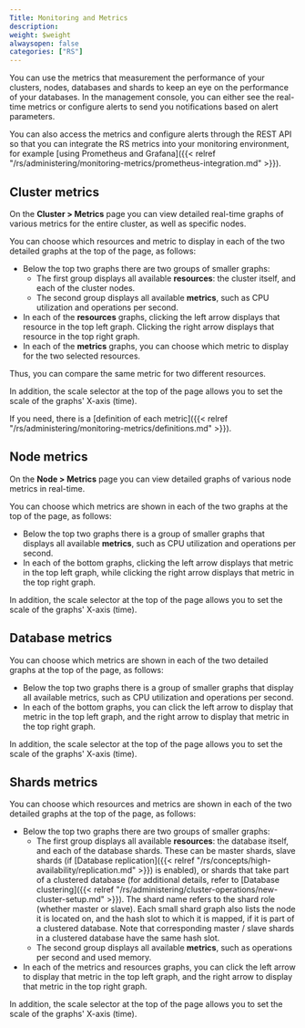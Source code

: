 ```yaml
---
Title: Monitoring and Metrics
description:
weight: $weight
alwaysopen: false
categories: ["RS"]
---
```

You can use the metrics that measurement the performance of your clusters, nodes, databases and shards
to keep an eye on the performance of your databases.
In the management console, you can either see the real-time metrics or configure alerts to send you notifications based on alert parameters.

You can also access the metrics and configure alerts through the REST API so that you can integrate the RS metrics into your monitoring environment, for example [using Prometheus and Grafana]({{< relref "/rs/administering/monitoring-metrics/prometheus-integration.md" >}}).

## Cluster metrics

On the **Cluster > Metrics** page you can view detailed real-time
graphs of various metrics for the entire cluster, as well as specific
nodes.

You can choose which resources and metric to display in each of the two
detailed graphs at the top of the page, as follows:

- Below the top two graphs there are two groups of smaller graphs:
    - The first group displays all available **resources**: the
        cluster itself, and each of the cluster nodes.
    - The second group displays all available **metrics**, such as CPU
        utilization and operations per second.
- In each of the **resources** graphs, clicking the left arrow
    displays that resource in the top left graph. Clicking the right
    arrow displays that resource in the top right graph.
- In each of the **metrics** graphs, you can choose which metric to
    display for the two selected resources.

Thus, you can compare the same metric for two different resources.

In addition, the scale selector at the top of the page allows you to set
the scale of the graphs' X-axis (time).

If you need, there is a [definition of each
metric]({{< relref "/rs/administering/monitoring-metrics/definitions.md" >}}).

## Node metrics

On the **Node > Metrics** page you can view detailed graphs of various
node metrics in real-time.

You can choose which metrics are shown in each of the two graphs at the
top of the page, as follows:

- Below the top two graphs there is a group of smaller graphs that
    displays all available **metrics**, such as CPU utilization and
    operations per second.
- In each of the bottom graphs, clicking the left arrow displays that
    metric in the top left graph, while clicking the right arrow
    displays that metric in the top right graph.

In addition, the scale selector at the top of the page allows you to set
the scale of the graphs' X-axis (time).

## Database metrics

You can choose which metrics are shown in each of the two detailed
graphs at the top of the page, as follows:

- Below the top two graphs there is a group of smaller graphs that
    display all available metrics, such as CPU utilization and
    operations per second.
- In each of the bottom graphs, you can click the left arrow to
    display that metric in the top left graph, and the right arrow to
    display that metric in the top right graph.

In addition, the scale selector at the top of the page allows you to set
the scale of the graphs' X-axis (time).

## Shards metrics

You can choose which resources and metrics are shown in each of the
two detailed graphs at the top of the page, as follows:

- Below the top two graphs there are two groups of smaller graphs:
    - The first group displays all available **resources**: the
        database itself, and each of the database shards. These can be
        master shards, slave shards (if [Database
        replication]({{< relref "/rs/concepts/high-availability/replication.md" >}}) is
        enabled), or shards that take part of a clustered database (for
        additional details, refer to [Database
        clustering]({{< relref "/rs/administering/cluster-operations/new-cluster-setup.md" >}}).
        The shard name refers to the shard role (whether master or
        slave).
        Each small shard graph also lists the node it is located on, and
        the hash slot to which it is mapped, if it is part of a
        clustered database.
        Note that corresponding master / slave shards in a clustered
        database have the same hash slot.
    - The second group displays all available **metrics**, such as
        operations per second and used memory.
- In each of the metrics and resources graphs, you can click the left arrow to
    display that metric in the top left graph, and the right arrow to
    display that metric in the top right graph.

In addition, the scale selector at the top of the page allows you to set
the scale of the graphs' X-axis (time).
